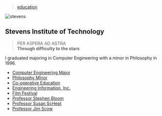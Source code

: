 > [education](../)

![stevens](/profile/education/photos/stevens.png)

## Stevens Institute of Technology

> PER ASPERA AD ASTRA    
> **Through difficulty to the stars**

I graduated majoring in Computer Engineering with a minor in Philosophy in 1996.

* [Computer Engineering Major](major)
* [Philosophy Minor](minor)
* [Co-operative Education](co-op)
* [Engineering Information, Inc.](/profile/work/ei)
* [Film Festival](film)
* [Professor Stephen Bloom](bloom)
* [Professor Susan ScHept](schept)
* [Professor Jim Scow](scow)
